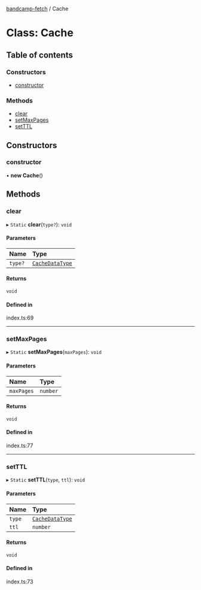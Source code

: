 [bandcamp-fetch](../README.md) / Cache

# Class: Cache

## Table of contents

### Constructors

- [constructor](Cache.md#constructor)

### Methods

- [clear](Cache.md#clear)
- [setMaxPages](Cache.md#setmaxpages)
- [setTTL](Cache.md#setttl)

## Constructors

### constructor

• **new Cache**()

## Methods

### clear

▸ `Static` **clear**(`type?`): `void`

#### Parameters

| Name | Type |
| :------ | :------ |
| `type?` | [`CacheDataType`](../enums/CacheDataType.md) |

#### Returns

`void`

#### Defined in

index.ts:69

___

### setMaxPages

▸ `Static` **setMaxPages**(`maxPages`): `void`

#### Parameters

| Name | Type |
| :------ | :------ |
| `maxPages` | `number` |

#### Returns

`void`

#### Defined in

index.ts:77

___

### setTTL

▸ `Static` **setTTL**(`type`, `ttl`): `void`

#### Parameters

| Name | Type |
| :------ | :------ |
| `type` | [`CacheDataType`](../enums/CacheDataType.md) |
| `ttl` | `number` |

#### Returns

`void`

#### Defined in

index.ts:73

